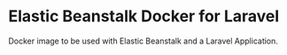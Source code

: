 # Elastic Beanstalk Docker for Laravel

Docker image to be used with Elastic Beanstalk and a Laravel Application.